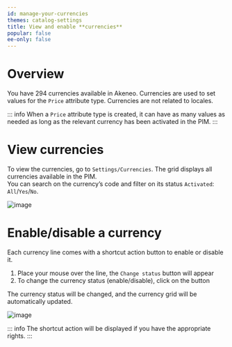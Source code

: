 ```yaml
---
id: manage-your-currencies
themes: catalog-settings
title: View and enable **currencies**
popular: false
ee-only: false
---
```


# Overview

You have 294 currencies available in Akeneo. Currencies are used to set values for the `Price` attribute type. Currencies are not related to locales.

::: info
When a `Price` attribute type is created, it can have as many values as needed as long as the relevant currency has been activated in the PIM.
:::

# View currencies

To view the currencies, go to `Settings/Currencies`. The grid displays all currencies available in the PIM.   
You can search on the currency’s code and filter on its status `Activated`: `All`/`Yes`/`No`.

![image](../img/dummy.png)

# Enable/disable a currency

Each currency line comes with a shortcut action button to enable or disable it.
1.  Place your mouse over the line, the `Change status` button will appear
1.  To change the currency status (enable/disable), click on the button

The currency status will be changed, and the currency grid will be automatically updated.

![image](../img/dummy.png)

::: info
The shortcut action will be displayed if you have the appropriate rights.
:::
